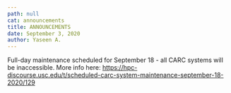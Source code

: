 ```yaml
---
path: null
cat: announcements
title: ANNOUNCEMENTS
date: September 3, 2020
author: Yaseen A.
---
```


Full-day maintenance scheduled for September 18 - all CARC systems will be inaccessible. More info here: https://hpc-discourse.usc.edu/t/scheduled-carc-system-maintenance-september-18-2020/129